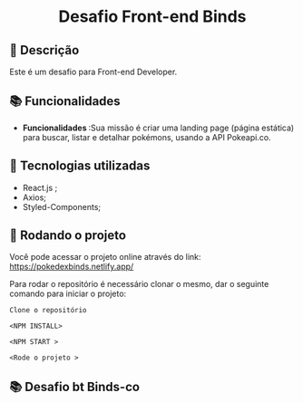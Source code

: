 <h1 align="center">Desafio Front-end Binds</h1>

## :memo: Descrição
Este é um desafio para Front-end Developer.

## :books: Funcionalidades
* <b>Funcionalidades </b>:Sua missão é criar uma landing page (página estática) para buscar, listar e detalhar pokémons, usando a API Pokeapi.co.

## :wrench: Tecnologias utilizadas
* React.js ;
* Axios;
* Styled-Components;


## :rocket: Rodando o projeto
Você pode acessar o projeto online através do link: https://pokedexbinds.netlify.app/

Para rodar o repositório é necessário clonar o mesmo, dar o seguinte comando para iniciar o projeto:
```
Clone o repositório
```

```
<NPM INSTALL>
```

```
<NPM START >
```

```
<Rode o projeto >
```

## :books: Desafio bt Binds-co

>


